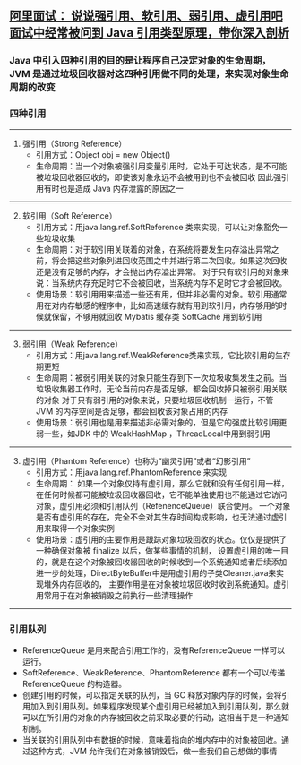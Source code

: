 [阿里面试： 说说强引用、软引用、弱引用、虚引用吧](https://mp.weixin.qq.com/s/VYeB6J8zx6mR8DAQENKIBw)
[面试中经常被问到 Java 引用类型原理，带你深入剖析](https://mp.weixin.qq.com/s/DR5DuFFhbI8CmE9sb7GiDg)
---

### Java 中引入四种引用的目的是让程序自己决定对象的生命周期，JVM 是通过垃圾回收器对这四种引用做不同的处理，来实现对象生命周期的改变

### 四种引用
---

1. 强引用（Strong Reference）
    - 引用方式：Object obj = new Object()
    - 生命周期：当一个对象被强引用变量引用时，它处于可达状态，是不可能被垃圾回收器回收的，即使该对象永远不会被用到也不会被回收 因此强引用有时也是造成 Java 内存泄露的原因之一

---

2. 软引用（Soft Reference）
    - 引用方式：用java.lang.ref.SoftReference 类来实现，可以让对象豁免一些垃圾收集
    - 生命周期：对于软引用关联着的对象，在系统将要发生内存溢出异常之前，将会把这些对象列进回收范围之中并进行第二次回收。如果这次回收还是没有足够的内存，才会抛出内存溢出异常。
      对于只有软引用的对象来说：当系统内存充足时它不会被回收，当系统内存不足时它才会被回收。
    - 使用场景：软引用用来描述一些还有用，但并非必需的对象。软引用通常用在对内存敏感的程序中，比如高速缓存就有用到软引用，内存够用的时候就保留，不够用就回收 Mybatis 缓存类 SoftCache 用到软引用

---

3. 弱引用（Weak Reference）
    - 引用方式：用java.lang.ref.WeakReference类来实现，它比软引用的生存期更短
    - 生命周期：被弱引用关联的对象只能生存到下一次垃圾收集发生之前。当垃圾收集器工作时，无论当前内存是否足够，都会回收掉只被弱引用关联的对象 对于只有弱引用的对象来说，只要垃圾回收机制一运行，不管 JVM
      的内存空间是否足够，都会回收该对象占用的内存
    - 使用场景：弱引用也是用来描述非必需对象的，但是它的强度比软引用更弱一些，如JDK 中的 WeakHashMap ，ThreadLocal中用到弱引用

---

3. 虚引用（Phantom Reference）也称为“幽灵引用”或者“幻影引用”
    - 引用方式：用java.lang.ref.PhantomReference 来实现
    - 生命周期： 如果一个对象仅持有虚引用，那么它就和没有任何引用一样，在任何时候都可能被垃圾回收器回收，它不能单独使用也不能通过它访问对象，虚引用必须和引用队列（RefenenceQueue）联合使用。
      一个对象是否有虚引用的存在，完全不会对其生存时间构成影响，也无法通过虚引用来取得一个对象实例
    - 使用场景：虚引用的主要作用是跟踪对象垃圾回收的状态。仅仅是提供了一种确保对象被 finalize 以后，做某些事情的机制，
      设置虚引用的唯一目的，就是在这个对象被回收器回收的时候收到一个系统通知或者后续添加进一步的处理，DirectByteBuffer中是用虚引用的子类Cleaner.java来实现堆外内存回收的，
      主要作用是在对象被垃圾回收时收到系统通知。虚引用常用于在对象被销毁之前执行一些清理操作

---

### 引用队列

- ReferenceQueue 是用来配合引用工作的，没有ReferenceQueue 一样可以运行。
- SoftReference、WeakReference、PhantomReference 都有一个可以传递 ReferenceQueue 的构造器。
- 创建引用的时候，可以指定关联的队列，当 GC 释放对象内存的时候，会将引用加入到引用队列。如果程序发现某个虚引用已经被加入到引用队列，那么就可以在所引用的对象的内存被回收之前采取必要的行动，这相当于是一种通知机制。
- 当关联的引用队列中有数据的时候，意味着指向的堆内存中的对象被回收。通过这种方式，JVM 允许我们在对象被销毁后，做一些我们自己想做的事情